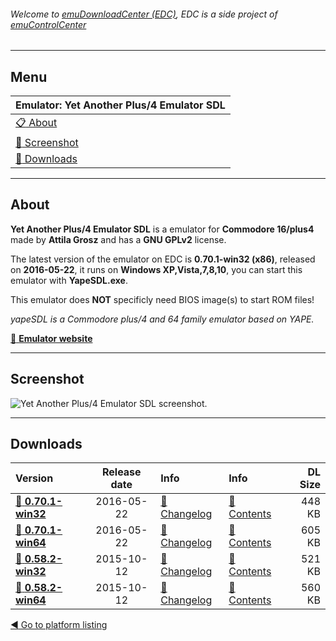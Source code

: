 ###### Welcome to [emuDownloadCenter (EDC)](https://github.com/PhoenixInteractiveNL/emuDownloadCenter/wiki/), EDC is a side project of [emuControlCenter](https://github.com/PhoenixInteractiveNL/emuControlCenter/wiki/)
***
## Menu
| **Emulator: Yet Another Plus/4 Emulator SDL** |
|:---------|
| [:clipboard: About](#about) |
| [:sunrise: Screenshot](#screenshot) |
| [:floppy_disk: Downloads](#downloads) |
***
## About
**Yet Another Plus/4 Emulator SDL** is a emulator for **Commodore 16/plus4** made by **Attila Grosz** and has a **GNU GPLv2** license.

The latest version of the emulator on EDC is **0.70.1-win32 (x86)**, released on **2016-05-22**, it runs on **Windows XP,Vista,7,8,10**, you can start this emulator with **YapeSDL.exe**.

This emulator does **NOT** specificly need BIOS image(s) to start ROM files!

_yapeSDL is a Commodore plus/4 and 64 family emulator based on YAPE._

[:link: **Emulator website**](https://yapesdl.codeplex.com/)
***
## Screenshot
![](https://raw.githubusercontent.com/PhoenixInteractiveNL/emuDownloadCenter/master/hooks/yapesdl/screen.jpg "Yet Another Plus/4 Emulator SDL screenshot.")
***
## Downloads
| Version  | Release date  | Info       | Info       | DL Size    |
|:---------|:-------------:|:-----------|:-----------|-----------:|
| [:floppy_disk: **0.70.1-win32**](https://github.com/PhoenixInteractiveNL/edc-repo0005/raw/master/yapesdl/0.70.1-win32.7z) | 2016-05-22 | [:page_facing_up: Changelog](https://github.com/PhoenixInteractiveNL/edc-repo0005/blob/master/yapesdl/0.70.1-win32_changelog.txt) | [:mag_right: Contents](https://github.com/PhoenixInteractiveNL/edc-repo0005/blob/master/yapesdl/0.70.1-win32_contents.txt) | 448 KB |
| [:floppy_disk: **0.70.1-win64**](https://github.com/PhoenixInteractiveNL/edc-repo0005/raw/master/yapesdl/0.70.1-win64.7z) | 2016-05-22 | [:page_facing_up: Changelog](https://github.com/PhoenixInteractiveNL/edc-repo0005/blob/master/yapesdl/0.70.1-win64_changelog.txt) | [:mag_right: Contents](https://github.com/PhoenixInteractiveNL/edc-repo0005/blob/master/yapesdl/0.70.1-win64_contents.txt) | 605 KB |
| [:floppy_disk: **0.58.2-win32**](https://github.com/PhoenixInteractiveNL/edc-repo0005/raw/master/yapesdl/0.58.2-win32.7z) | 2015-10-12 | [:page_facing_up: Changelog](https://github.com/PhoenixInteractiveNL/edc-repo0005/blob/master/yapesdl/0.58.2-win32_changelog.txt) | [:mag_right: Contents](https://github.com/PhoenixInteractiveNL/edc-repo0005/blob/master/yapesdl/0.58.2-win32_contents.txt) | 521 KB |
| [:floppy_disk: **0.58.2-win64**](https://github.com/PhoenixInteractiveNL/edc-repo0005/raw/master/yapesdl/0.58.2-win64.7z) | 2015-10-12 | [:page_facing_up: Changelog](https://github.com/PhoenixInteractiveNL/edc-repo0005/blob/master/yapesdl/0.58.2-win64_changelog.txt) | [:mag_right: Contents](https://github.com/PhoenixInteractiveNL/edc-repo0005/blob/master/yapesdl/0.58.2-win64_contents.txt) | 560 KB |

[:arrow_backward: Go to platform listing](https://github.com/PhoenixInteractiveNL/emuDownloadCenter/wiki/EDC-Platform-List)
